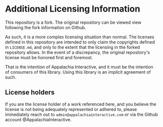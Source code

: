 # Additional Licensing Information
This repository is a fork.  The original repository can be viewed view following the fork information on Github.

As such, it is a more complex licensing situation than normal.  The licenses defined in this repository are intended to only claim the copyrights defined in `LICENSE.md`, and only to the extent that the licensing in the forked repository allows.  In the event of a discrepancy, the original repository's license must be honored first and foremost.

That is the intention of Appalachia Interactive, and it must be the intention of consumers of this library.  Using this library is an implicit agreement of such.

## License holders
If you are the license holder of a work referenced here, and you believe the license is not being adequately represented or adhered to, please immediately reach out to `admin@appalachiainteractive.com` or via the Github account @AppalachiaInteractive.
